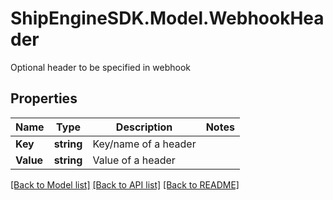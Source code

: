 # ShipEngineSDK.Model.WebhookHeader
Optional header to be specified in webhook

## Properties

Name | Type | Description | Notes
------------ | ------------- | ------------- | -------------
**Key** | **string** | Key/name of a header | 
**Value** | **string** | Value of a header | 

[[Back to Model list]](../../README.md#documentation-for-models) [[Back to API list]](../../README.md#documentation-for-api-endpoints) [[Back to README]](../../README.md)

